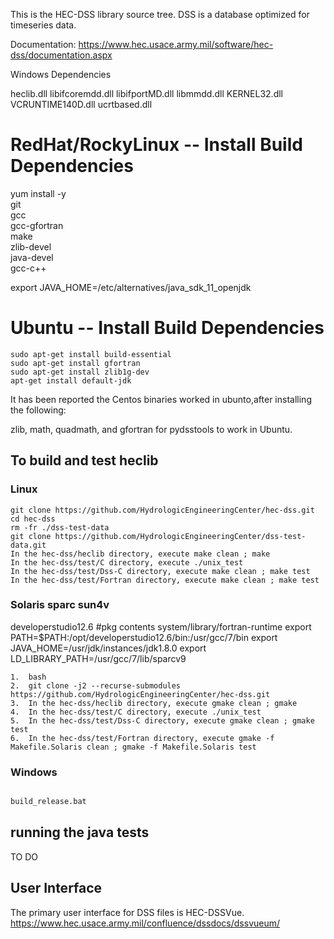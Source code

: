 
This is the HEC-DSS library source tree.  DSS is a database optimized for timeseries data.  


Documentation:  https://www.hec.usace.army.mil/software/hec-dss/documentation.aspx



Windows Dependencies

heclib.dll 
    libifcoremdd.dll
    libifportMD.dll
    libmmdd.dll
    KERNEL32.dll
    VCRUNTIME140D.dll
    ucrtbased.dll



# RedHat/RockyLinux -- Install Build Dependencies

yum install -y \
     git \
     gcc \
     gcc-gfortran \
     make \
     zlib-devel \
     java-devel \
	 gcc-c++

export JAVA_HOME=/etc/alternatives/java_sdk_11_openjdk


# Ubuntu -- Install Build Dependencies

```
sudo apt-get install build-essential
sudo apt-get install gfortran
sudo apt-get install zlib1g-dev
apt-get install default-jdk
```

It has been reported the Centos binaries worked in ubunto,after installing the following:

zlib, math, quadmath, and gfortran for pydsstools to work in Ubuntu.


## To build and test heclib

### Linux 
```
git clone https://github.com/HydrologicEngineeringCenter/hec-dss.git
cd hec-dss
rm -fr ./dss-test-data
git clone https://github.com/HydrologicEngineeringCenter/dss-test-data.git
In the hec-dss/heclib directory, execute make clean ; make
In the hec-dss/test/C directory, execute ./unix_test
In the hec-dss/test/Dss-C directory, execute make clean ; make test
In the hec-dss/test/Fortran directory, execute make clean ; make test

```

### Solaris sparc sun4v  

developerstudio12.6 
#pkg contents system/library/fortran-runtime
export PATH=$PATH:/opt/developerstudio12.6/bin:/usr/gcc/7/bin
export JAVA_HOME=/usr/jdk/instances/jdk1.8.0
export LD_LIBRARY_PATH=/usr/gcc/7/lib/sparcv9

```
1.  bash
2.	git clone -j2 --recurse-submodules https://github.com/HydrologicEngineeringCenter/hec-dss.git
3.	In the hec-dss/heclib directory, execute gmake clean ; gmake
4.	In the hec-dss/test/C directory, execute ./unix_test
5.	In the hec-dss/test/Dss-C directory, execute gmake clean ; gmake test
6.	In the hec-dss/test/Fortran directory, execute gmake -f Makefile.Solaris clean ; gmake -f Makefile.Solaris test

```

### Windows

```cmd

build_release.bat 
```

## running the java tests

TO DO




## User Interface
The primary user interface for DSS files is HEC-DSSVue.
https://www.hec.usace.army.mil/confluence/dssdocs/dssvueum/


